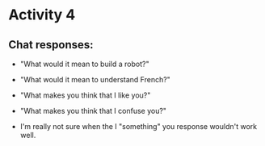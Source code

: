 # Activity 4

## Chat responses:
- "What would it mean to build a robot?"
- "What would it mean to understand French?"
- "What makes you think that I like you?"
- "What makes you think that I confuse you?"

- I'm really not sure when the I "something" you response wouldn't work well.